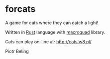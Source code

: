 # forcats
A game for cats where they can catch a light!

Written in [Rust](https://www.rust-lang.org/) language with [macroquad](https://macroquad.rs/) library.

Cats can play on-line at: http://cats.w8.pl/

Piotr Beling

